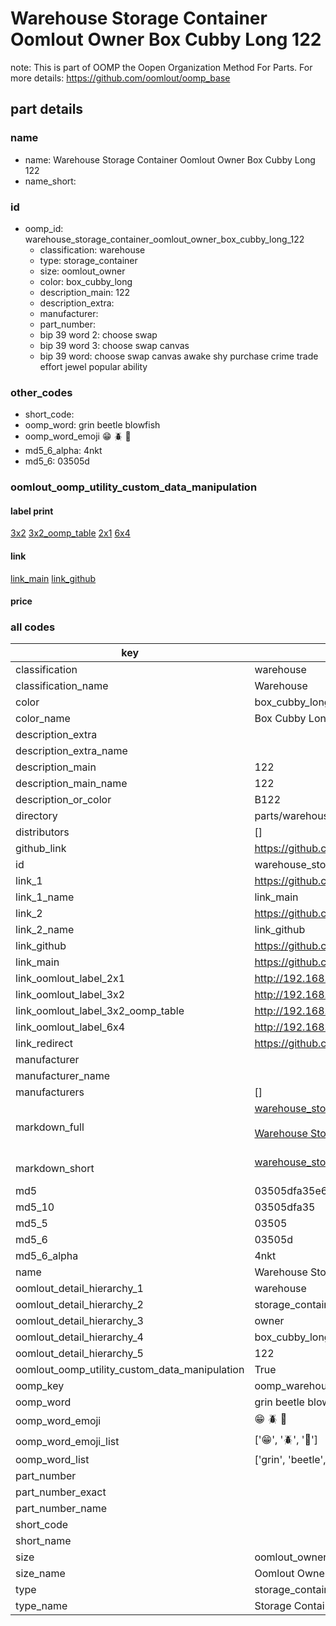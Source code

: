 # Warehouse Storage Container Oomlout Owner Box Cubby Long 122  

note: This is part of OOMP the Oopen Organization Method For Parts. For more details: https://github.com/oomlout/oomp_base

##  part details
  







### name
* name: Warehouse Storage Container Oomlout Owner Box Cubby Long 122
* name_short: 
### id
* oomp_id: warehouse_storage_container_oomlout_owner_box_cubby_long_122
  * classification: warehouse
  * type: storage_container
  * size: oomlout_owner
  * color: box_cubby_long
  * description_main: 122
  * description_extra: 
  * manufacturer: 
  * part_number: 
  * bip 39 word 2: choose swap
  * bip 39 word 3: choose swap canvas
  * bip 39 word: choose swap canvas awake shy purchase crime trade effort jewel popular ability

### other_codes
* short_code: 
* oomp_word: grin beetle blowfish
* oomp_word_emoji :grin: :beetle: :blowfish:
* md5_6_alpha: 4nkt
* md5_6: 03505d






### oomlout_oomp_utility_custom_data_manipulation
#### label print
[3x2](http://192.168.1.245:1112/?label=oomp%204nkt)
[3x2_oomp_table](http://192.168.1.108:1112/?label=oomp%204nkt)
[2x1](http://192.168.1.242:1112/?label=oomp%204nkt)
[6x4](http://192.168.1.55:1112/?label=oomp%204nkt)    

#### link

[link_main](https://github.com/oomlout/oomlout_oomp_version_1_messy/tree/main/parts/warehouse_storage_container_oomlout_owner_box_cubby_long_122) [link_github](https://github.com/oomlout/oomlout_oomp_version_1_messy/tree/main/parts/warehouse_storage_container_oomlout_owner_box_cubby_long_122)                             

#### price







### all codes 
| key | value |  
| --- | --- |  
| classification | warehouse |  
| classification_name | Warehouse |  
| color | box_cubby_long |  
| color_name | Box Cubby Long |  
| description_extra |  |  
| description_extra_name |  |  
| description_main | 122 |  
| description_main_name | 122 |  
| description_or_color | B122 |  
| directory | parts/warehouse_storage_container_oomlout_owner_box_cubby_long_122 |  
| distributors | [] |  
| github_link | https://github.com/oomlout/oomlout_oomp_part_src/tree/main/parts/warehouse_storage_container_oomlout_owner_box_cubby_long_122 |  
| id | warehouse_storage_container_oomlout_owner_box_cubby_long_122 |  
| link_1 | https://github.com/oomlout/oomlout_oomp_version_1_messy/tree/main/parts/warehouse_storage_container_oomlout_owner_box_cubby_long_122 |  
| link_1_name | link_main |  
| link_2 | https://github.com/oomlout/oomlout_oomp_version_1_messy/tree/main/parts/warehouse_storage_container_oomlout_owner_box_cubby_long_122 |  
| link_2_name | link_github |  
| link_github | https://github.com/oomlout/oomlout_oomp_version_1_messy/tree/main/parts/warehouse_storage_container_oomlout_owner_box_cubby_long_122 |  
| link_main | https://github.com/oomlout/oomlout_oomp_version_1_messy/tree/main/parts/warehouse_storage_container_oomlout_owner_box_cubby_long_122 |  
| link_oomlout_label_2x1 | http://192.168.1.242:1112/?label=oomp%204nkt |  
| link_oomlout_label_3x2 | http://192.168.1.245:1112/?label=oomp%204nkt |  
| link_oomlout_label_3x2_oomp_table | http://192.168.1.108:1112/?label=oomp%204nkt |  
| link_oomlout_label_6x4 | http://192.168.1.55:1112/?label=oomp%204nkt |  
| link_redirect | https://github.com/oomlout/oomlout_oomp_version_1_messy/tree/main/parts/warehouse_storage_container_oomlout_owner_box_cubby_long_122 |  
| manufacturer |  |  
| manufacturer_name |  |  
| manufacturers | [] |  
| markdown_full | [warehouse_storage_container_oomlout_owner_box_cubby_long_122](none)<br>[](none)<br>[Warehouse Storage Container Oomlout Owner Box Cubby Long 122](none)<br><br> |  
| markdown_short | [warehouse_storage_container_oomlout_owner_box_cubby_long_122](none)<br><br> |  
| md5 | 03505dfa35e6a672b8e3c1024376d142 |  
| md5_10 | 03505dfa35 |  
| md5_5 | 03505 |  
| md5_6 | 03505d |  
| md5_6_alpha | 4nkt |  
| name | Warehouse Storage Container Oomlout Owner Box Cubby Long 122 |  
| oomlout_detail_hierarchy_1 | warehouse |  
| oomlout_detail_hierarchy_2 | storage_container |  
| oomlout_detail_hierarchy_3 | owner |  
| oomlout_detail_hierarchy_4 | box_cubby_long |  
| oomlout_detail_hierarchy_5 | 122 |  
| oomlout_oomp_utility_custom_data_manipulation | True |  
| oomp_key | oomp_warehouse_storage_container_oomlout_owner_box_cubby_long_122 |  
| oomp_word | grin beetle blowfish |  
| oomp_word_emoji | :grin: :beetle: :blowfish: |  
| oomp_word_emoji_list | [':grin:', ':beetle:', ':blowfish:'] |  
| oomp_word_list | ['grin', 'beetle', 'blowfish'] |  
| part_number |  |  
| part_number_exact |  |  
| part_number_name |  |  
| short_code |  |  
| short_name |  |  
| size | oomlout_owner |  
| size_name | Oomlout Owner |  
| type | storage_container |  
| type_name | Storage Container |  
